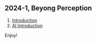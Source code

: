 2024-1, Beyong Perception
---
1. [Introduction](index_2024.ipynb)
2. [AI Introduction](AI_introduction.ipynb)

Enjoy! 

